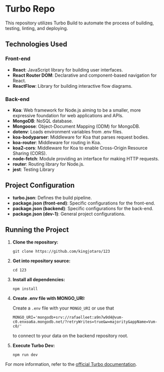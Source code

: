 # Turbo Repo

This repository utilizes Turbo Build to automate the process of building, testing, linting, and deploying.

## Technologies Used

### Front-end

- **React**: JavaScript library for building user interfaces.
- **React Router DOM**: Declarative and component-based navigation for React.
- **ReactFlow**: Library for building interactive flow diagrams.

### Back-end

- **Koa**: Web framework for Node.js aiming to be a smaller, more expressive foundation for web applications and APIs.
- **MongoDB**: NoSQL database.
- **Mongoose**: Object-Document Mapping (ODM) for MongoDB.
- **dotenv**: Loads environment variables from .env files.
- **koa-bodyparser**: Middleware for Koa that parses request bodies.
- **koa-router**: Middleware for routing in Koa.
- **koa2-cors**: Middleware for Koa to enable Cross-Origin Resource Sharing (CORS).
- **node-fetch**: Module providing an interface for making HTTP requests.
- **router**: Routing library for Node.js.
- **jest**: Testing Library

## Project Configuration

- **turbo.json**: Defines the build pipeline.
- **package.json (front-end)**: Specific configurations for the front-end.
- **package.json (backend)**: Specific configurations for the back-end.
- **package.json (dev-1)**: General project configurations.

## Running the Project

1. **Clone the repository:**

    ```
    git clone https://github.com/kingjotaro/123
    ```

2. **Get into repository source:** 

    ```
    cd 123
    ```

3. **Install all dependencies:**

    ```
    npm install
    ```

4. **Create .env file with MONGO_URI:** 

   Create a `.env` file with your `MONGO_URI` or use that 
   ```
   MONGO_URI='mongodb+srv://rafaelleet:a9n7w9d4@vum-c0.enxoa6a.mongodb.net/?retryWrites=true&w=majority&appName=Vum-c0/'
   ```
    to connect to your data on the backend repository root.


5. **Execute Turbo Dev:**

    ```
    npm run dev
    ```


For more information, refer to the [official Turbo documentation](https://turbo.build/docs).

